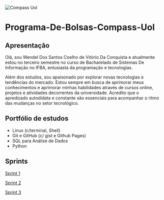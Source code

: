 ![Compass Uol](https://i.imgur.com/BTAqo7j.jpeg)
# Programa-De-Bolsas-Compass-Uol
 
## Apresentação

Olá, sou Wendel Dos Santos Coelho de Vitório Da Conquista e atualmente estou no terceiro semestre no curso de Bacharelado de Sistemas De Informação no IFBA, entusiasta da programação e tecnologias.

Além dos estudos, sou apaixonado por explorar novas tecnologias e tendências do mercado. Estou sempre em busca de aprimorar meus conhecimentos e aprimorar minhas habilidades através de cursos online, projetos e atividades decorrentes da universidade. Acredito que o apredizado autodidata e constante são essenciais para acompanhar o ritmo das mudanças no setor tecnológico.

## Portfólio de estudos

- Linux (c/terminal, Shell)
- Git e GitHub (c/ gist e Github Pages)
- SQL para Análise de Dados
- Python

## Sprints

[Sprint 1](https://github.com/WendeldsCoelho/Programa-De-Bolsas-Compass-Uol/blob/main/Sprint%201/README.md)

[Sprint 2](https://github.com/WendeldsCoelho/Programa-De-Bolsas-Compass-Uol/tree/main/Sprint%202/README.md)

[Sprint 3](https://github.com/WendeldsCoelho/Programa-De-Bolsas-Compass-Uol/tree/main/Sprint%203)

